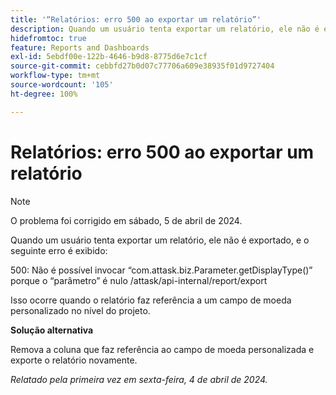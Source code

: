```yaml
---
title: '“Relatórios: erro 500 ao exportar um relatório”'
description: Quando um usuário tenta exportar um relatório, ele não é exportado, e o usuário vê um erro. Uma solução alternativa está disponível.
hidefromtoc: true
feature: Reports and Dashboards
exl-id: 5ebdf00e-122b-4646-b9d8-8775d6e7c1cf
source-git-commit: cebbfd27b0d07c77706a609e38935f01d9727404
workflow-type: tm+mt
source-wordcount: '105'
ht-degree: 100%

---
```


# Relatórios: erro 500 ao exportar um relatório

>[!NOTE]
>
>O problema foi corrigido em sábado, 5 de abril de 2024.

Quando um usuário tenta exportar um relatório, ele não é exportado, e o seguinte erro é exibido:

500: Não é possível invocar “com.attask.biz.Parameter.getDisplayType()” porque o “parâmetro” é nulo /attask/api-internal/report/export

Isso ocorre quando o relatório faz referência a um campo de moeda personalizado no nível do projeto.

**Solução alternativa**

Remova a coluna que faz referência ao campo de moeda personalizada e exporte o relatório novamente.

_Relatado pela primeira vez em sexta-feira, 4 de abril de 2024._
